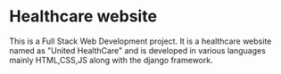 # Healthcare website
This is a Full Stack Web Development project. It is a healthcare website named as "United HealthCare" and is developed in various languages mainly HTML,CSS,JS along with the django framework.
